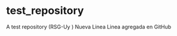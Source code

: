 # test_repository
A test repository (RSG-Uy )
N u e v a   L i n e a   
Linea agregada en GitHub
 
 
